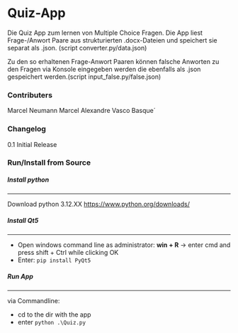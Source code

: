 # Quiz-App

Die Quiz App zum lernen von Multiple Choice Fragen. Die App liest Frage-/Anwort Paare aus strukturierten .docx-Dateien und speichert sie separat als .json. (script converter.py/data.json)

Zu den so erhaltenen Frage-Anwort Paaren können falsche Anworten zu den Fragen via Konsole eingegeben werden die ebenfalls als .json gespeichert werden.(script input_false.py/false.json)

### Contributers

Marcel Neumann
Marcel Alexandre
Vasco Basque´
### Changelog

0.1 Initial Release

### Run/Install from Source
##### Install python
---
Download python 3.12.XX
https://www.python.org/downloads/

##### Install Qt5
---
- Open windows command line as administrator: **win + R** -> enter cmd and press shift + Ctrl while clicking OK
- Enter: `pip install PyQt5`

##### Run App
---
via Commandline:
- cd to the dir with the app
- enter `python .\Quiz.py`

